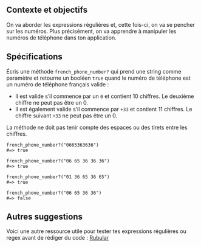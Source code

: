 ## Contexte et objectifs

On va aborder les expressions régulières et, cette fois-ci, on va se pencher sur les numéros. Plus précisément, on va apprendre à manipuler les numéros de téléphone dans ton application.

## Spécifications

Écris une méthode `french_phone_number?` qui prend une string comme paramètre et retourne un booléen `true` quand le numéro de téléphone est un numéro de téléphone français valide :

-   Il est valide s’il commence par un `0` et contient 10 chiffres. Le deuxième chiffre ne peut pas être un 0.
-   Il est également valide s’il commence par `+33` et contient 11 chiffres. Le chiffre suivant `+33` ne peut pas être un 0.

La méthode ne doit pas tenir compte des espaces ou des tirets entre les chiffres.

``` {.ruby}
french_phone_number?("0665363636")
#=> true

french_phone_number?("06 65 36 36 36")
#=> true

french_phone_number?("01 36 65 36 65")
#=> true

french_phone_number?("06 65 36 36")
#=> false
```

## Autres suggestions

Voici une autre ressource utile pour tester tes expressions régulières ou regex avant de rédiger du code : [Rubular](http://rubular.com/)
